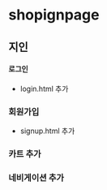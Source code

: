 # shopignpage

## 지인

#### 로그인

- login.html 추가

### 회원가입

- signup.html 추가

### 카트 추가

### 네비게이션 추가